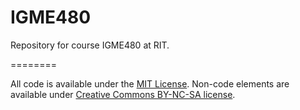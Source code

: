 # IGME480

Repository for course IGME480 at RIT.

========

All code is available under the <a href="http://opensource.org/licenses/MIT" target="_blank">MIT License</a>. Non-code elements are available under <a href="http://creativecommons.org/licenses/by-nc-sa/4.0/" target="_blank">Creative Commons BY-NC-SA license</a>.
